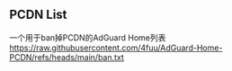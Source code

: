 ## PCDN List

一个用于ban掉PCDN的AdGuard Home列表
https://raw.githubusercontent.com/4fuu/AdGuard-Home-PCDN/refs/heads/main/ban.txt
